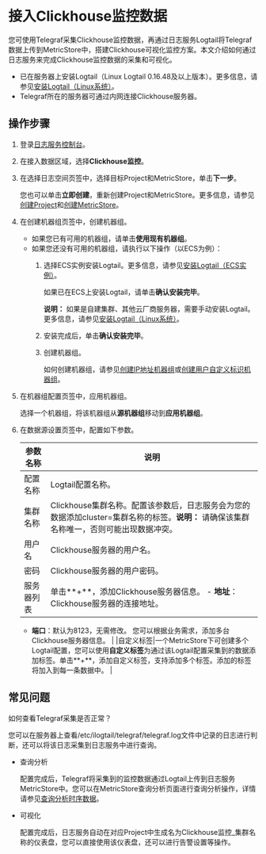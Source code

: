 # 接入Clickhouse监控数据

您可使用Telegraf采集Clickhouse监控数据，再通过日志服务Logtail将Telegraf数据上传到MetricStore中，搭建Clickhouse可视化监控方案。本文介绍如何通过日志服务来完成Clickhouse监控数据的采集和可视化。

-   已在服务器上安装Logtail（Linux Logtail 0.16.48及以上版本）。更多信息，请参见[安装Logtail（Linux系统）](/cn.zh-CN/数据采集/Logtail采集/安装/安装Logtail（Linux系统）.md)。
-   Telegraf所在的服务器可通过内网连接Clickhouse服务器。

## 操作步骤

1.  登录[日志服务控制台](https://sls.console.aliyun.com)。

2.  在接入数据区域，选择**Clickhouse监控**。

3.  在选择日志空间页签中，选择目标Project和MetricStore，单击**下一步**。

    您也可以单击**立即创建**，重新创建Project和MetricStore。更多信息，请参见[创建Project](/cn.zh-CN/数据采集/准备工作/管理Project.md)和[创建MetricStore](/cn.zh-CN/时序存储/管理MetricStore.md)。

4.  在创建机器组页签中，创建机器组。

    -   如果您已有可用的机器组，请单击**使用现有机器组**。
    -   如果您还没有可用的机器组，请执行以下操作（以ECS为例）：
        1.  选择ECS实例安装Logtail。更多信息，请参见[安装Logtail（ECS实例）](/cn.zh-CN/数据采集/Logtail采集/安装/安装Logtail（ECS实例）.md)。

            如果已在ECS上安装Logtail，请单击**确认安装完毕**。

            **说明：** 如果是自建集群、其他云厂商服务器，需要手动安装Logtail。更多信息，请参见[安装Logtail（Linux系统）](/cn.zh-CN/数据采集/Logtail采集/安装/安装Logtail（Linux系统）.md#)。

        2.  安装完成后，单击**确认安装完毕**。
        3.  创建机器组。

            如何创建机器组，请参见[创建IP地址机器组](/cn.zh-CN/数据采集/Logtail采集/机器组/创建IP地址机器组.md)或[创建用户自定义标识机器组](/cn.zh-CN/数据采集/Logtail采集/机器组/创建用户自定义标识机器组.md)。

5.  在机器组配置页签中，应用机器组。

    选择一个机器组，将该机器组从**源机器组**移动到**应用机器组**。

6.  在数据源设置页签中，配置如下参数。

    |参数名称|说明|
    |----|--|
    |配置名称|Logtail配置名称。|
    |集群名称|Clickhouse集群名称。配置该参数后，日志服务会为您的数据添加cluster=集群名称的标签。**说明：** 请确保该集群名称唯一，否则可能出现数据冲突。 |
    |用户名|Clickhouse服务器的用户名。|
    |密码|Clickhouse服务器的用户密码。|
    |服务器列表|单击**+**，添加Clickhouse服务器信息。    -   **地址**：Clickhouse服务器的连接地址。
    -   **端口**：默认为8123，无需修改。
您可以根据业务需求，添加多台Clickhouse服务器信息。 |
    |自定义标签|一个MetricStore下可创建多个Logtail配置，您可以使用**自定义标签**为通过该Logtail配置采集到的数据添加标签。单击**+**，添加自定义标签，支持添加多个标签。添加的标签将加入到每一条数据中。 |


## 常见问题

如何查看Telegraf采集是否正常？

您可以在服务器上查看/etc/ilogtail/telegraf/telegraf.log文件中记录的日志进行判断，还可以将该日志采集到日志服务中进行查询。

-   查询分析

    配置完成后，Telegraf将采集到的监控数据通过Logtail上传到日志服务MetricStore中。您可以在MetricStore查询分析页面进行查询分析操作，详情请参见[查询分析时序数据](/cn.zh-CN/时序存储/查询与分析/查询分析时序数据.md)。

-   可视化

    配置完成后，日志服务自动在对应Project中生成名为Clickhouse监控\_集群名称的仪表盘，您可以直接使用该仪表盘，还可以进行告警设置等操作。


